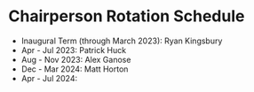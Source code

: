 # Chairperson Rotation Schedule

- Inaugural Term (through March 2023): Ryan Kingsbury
- Apr - Jul 2023: Patrick Huck
- Aug - Nov 2023: Alex Ganose
- Dec - Mar 2024: Matt Horton
- Apr - Jul 2024: 
